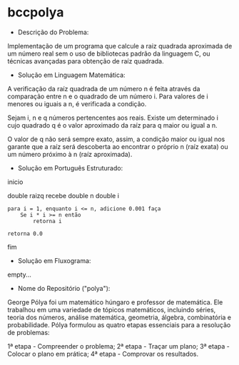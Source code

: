 # bccpolya

* Descrição do Problema:

Implementação de um programa que calcule a raiz quadrada aproximada de um número real sem o uso de bibliotecas padrão da linguagem C, ou técnicas avançadas para obtenção de raíz quadrada.

* Solução em Linguagem Matemática:

A verificação da raíz quadrada de um número n é feita através da comparação entre n e o quadrado de um número i. Para valores de i menores ou iguais a n, é verificada a condição.

Sejam i, n e q números pertencentes aos reais. Existe um determinado i cujo quadrado q é o valor aproximado da raíz para q maior ou igual a n.

O valor de q não será sempre exato, assim, a condição maior ou igual nos garante que a raíz será descoberta ao encontrar o próprio n (raíz exata) ou um número próximo à n (raíz aproximada).

* Solução em Português Estruturado:

inicio

double raizq recebe double n
	double i
	
	para i = 1, enquanto i <= n, adicione 0.001 faça
		Se i * i >= n então
			retorna i

	retorna 0.0

fim

* Solução em Fluxograma:

empty...

* Nome do Repositório ("polya"):

George Pólya foi um matemático húngaro e professor de matemática. Ele trabalhou em uma variedade de tópicos matemáticos, incluindo séries, teoria dos números, análise matemática, geometria, álgebra, combinatória e probabilidade. Pólya formulou as quatro etapas essenciais para a resolução de problemas: 

1ª etapa - Compreender o problema;
2ª etapa - Traçar um plano;
3ª etapa - Colocar o plano em prática;
4ª etapa - Comprovar os resultados.

